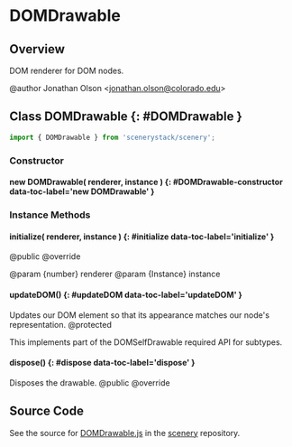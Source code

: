 # DOMDrawable

## Overview

DOM renderer for DOM nodes.

@author Jonathan Olson &lt;jonathan.olson@colorado.edu&gt;

## Class DOMDrawable {: #DOMDrawable }


```js
import { DOMDrawable } from 'scenerystack/scenery';
```
### Constructor

#### new DOMDrawable( renderer, instance ) {: #DOMDrawable-constructor data-toc-label='new DOMDrawable' }

### Instance Methods

#### initialize( renderer, instance ) {: #initialize data-toc-label='initialize' }

@public
@override

@param {number} renderer
@param {Instance} instance

#### updateDOM() {: #updateDOM data-toc-label='updateDOM' }

Updates our DOM element so that its appearance matches our node's representation.
@protected

This implements part of the DOMSelfDrawable required API for subtypes.

#### dispose() {: #dispose data-toc-label='dispose' }

Disposes the drawable.
@public
@override



## Source Code

See the source for [DOMDrawable.js](https://github.com/phetsims/scenery/blob/main/js/display/drawables/DOMDrawable.js) in the [scenery](https://github.com/phetsims/scenery) repository.
